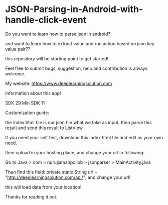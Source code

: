# JSON-Parsing-in-Android-with-handle-click-event
Do you went to learn how to parse json in android?

and want to learn how to extract value and run action based on json key value pair?? 

this repository will be starting point to get started!

Feel free to submit bugs, suggestion, help and contribution is always welcome.

My website: https://www.deeplearningsolution.com

Information about this app!

SDK 29
Min SDK 11

Customization guide:

the index.html file is our json file what we take as input, then parse this result and send this result to ListView

If you need your self test, download this index.html file and edit as your own need.

then upload in your hosting place, and change your url in following:

Go to Java > com > nurujjamanpollob > jsonparser > MainActivity.java


Then find this field: private static String url = "http://deeplearningsolution.com/api/"; and change your url!

this will load data from your location!

Thanks for reading it out.
